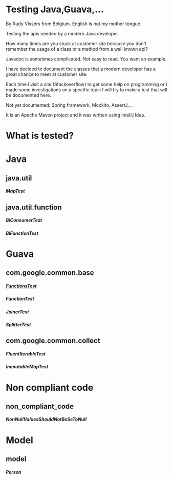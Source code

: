 # Testing Java,Guava,...

By Rudy Vissers from Belgium. English is not my mother tongue.

Testing the apis needed by a modern Java developer.

How many times are you stuck at customer site because you don't remember the usage of a class or a method from a well known api?

Javadoc is sometimes complicated. Not easy to read. You want an example.

I have decided to document the classes that a modern developer has a great chance to meet at customer site.

Each time I visit a site (Stackoverflow) to get some help on programming or I made some investigations on a specific topic I will try to make a test that will be documented here.

Not yet documented:
Spring framework, Mockito, AssertJ,...

It is an Apache Maven project and it was written using Intellij Idea.

# What is tested?

# Java

## java.util

##### MapTest

## java.util.function

##### BiConsumerTest

##### BiFunctionTest

# Guava

## com.google.common.base

##### [FunctionsTest](src/test/java/api/com/google/common/base/FunctionsTest.java)
##### FunctionTest
##### JoinerTest
##### SplitterTest

## com.google.common.collect

##### FluentIterableTest
##### ImmutableMapTest

# Non compliant code

## non_compliant_code

##### NonNullValuesShouldNotBeSeToNull

# Model

## model

##### Person
